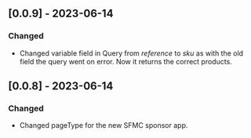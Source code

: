 ## [0.0.9] - 2023-06-14

### Changed

- Changed variable field in Query from _reference_ to _sku_ as with the old field the query went on error. Now it returns the correct products.

## [0.0.8] - 2023-06-14

### Changed

- Changed pageType for the new SFMC sponsor app.
